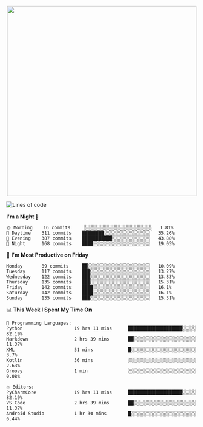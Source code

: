 <!--

[![Hits](https://hits.seeyoufarm.com/api/count/incr/badge.svg?url=https%3A%2F%2Fgithub.com/sangm1n)](https://hits.seeyoufarm.com) 
[![Repos Badge](https://badges.pufler.dev/repos/sangm1n)](https://badges.pufler.dev)
[![Github Badge](http://img.shields.io/badge/-github-black?style=flat-square&logo=github&logoColor=white&link=https:https://github.com/sangm1n/)](https://github.com/sangm1n/)
[![Netlify Badge](https://img.shields.io/badge/-TIL-00C7B7?style=flat-square&logo=Netlify&logoColor=white&link=https://sangminlog.netlify.com)](https://sangminlog.netlify.com)
[![Hugo Badge](https://img.shields.io/badge/-techblog-FF4088?style=flat-square&logo=Hugo&logoColor=white&link=https://sangm1n.github.io)](https://sangm1n.github.io)
[![Mail Badge](http://img.shields.io/badge/-mail-D14836?style=flat-square&logo=Gmail&logoColor=white&link=mailto:dltkd96als@naver.com)](mailto:dltkd96als@naver.com/)

![Lines of code](https://img.shields.io/badge/From%20Hello%20World%20I%27ve%20Written-3.9%20million%20lines%20of%20code-blue)
-->

<!--  -->

<p align="center">
  <a href="https://sangm1n.github.io/">
    <img src="https://user-images.githubusercontent.com/46131688/100516133-08bf3880-31c5-11eb-97ce-0548a7b3a35a.png" width="500">
  </a>
</p>

<!--START_SECTION:waka-->
![Lines of code](https://img.shields.io/badge/From%20Hello%20World%20I%27ve%20Written-3.4%20million%20lines%20of%20code-blue)

**I'm a Night 🦉** 

```text
🌞 Morning    16 commits     ░░░░░░░░░░░░░░░░░░░░░░░░░   1.81% 
🌆 Daytime    311 commits    ████████░░░░░░░░░░░░░░░░░   35.26% 
🌃 Evening    387 commits    ███████████░░░░░░░░░░░░░░   43.88% 
🌙 Night      168 commits    ████░░░░░░░░░░░░░░░░░░░░░   19.05%

```
📅 **I'm Most Productive on Friday** 

```text
Monday       89 commits     ██░░░░░░░░░░░░░░░░░░░░░░░   10.09% 
Tuesday      117 commits    ███░░░░░░░░░░░░░░░░░░░░░░   13.27% 
Wednesday    122 commits    ███░░░░░░░░░░░░░░░░░░░░░░   13.83% 
Thursday     135 commits    ███░░░░░░░░░░░░░░░░░░░░░░   15.31% 
Friday       142 commits    ████░░░░░░░░░░░░░░░░░░░░░   16.1% 
Saturday     142 commits    ████░░░░░░░░░░░░░░░░░░░░░   16.1% 
Sunday       135 commits    ███░░░░░░░░░░░░░░░░░░░░░░   15.31%

```


📊 **This Week I Spent My Time On** 

```text
💬 Programming Languages: 
Python                   19 hrs 11 mins      ████████████████████░░░░░   82.19% 
Markdown                 2 hrs 39 mins       ██░░░░░░░░░░░░░░░░░░░░░░░   11.37% 
XML                      51 mins             █░░░░░░░░░░░░░░░░░░░░░░░░   3.7% 
Kotlin                   36 mins             ░░░░░░░░░░░░░░░░░░░░░░░░░   2.63% 
Groovy                   1 min               ░░░░░░░░░░░░░░░░░░░░░░░░░   0.08%

🔥 Editors: 
PyCharmCore              19 hrs 11 mins      ████████████████████░░░░░   82.19% 
VS Code                  2 hrs 39 mins       ██░░░░░░░░░░░░░░░░░░░░░░░   11.37% 
Android Studio           1 hr 30 mins        █░░░░░░░░░░░░░░░░░░░░░░░░   6.44%

```


<!--END_SECTION:waka-->


<!--
**sangm1n/sangm1n** is a ✨ _special_ ✨ repository because its `README.md` (this file) appears on your GitHub profile.

Here are some ideas to get you started:

- 🔭 I’m currently working on ...
- 🌱 I’m currently learning ...
- 👯 I’m looking to collaborate on ...
- 🤔 I’m looking for help with ...
- 💬 Ask me about ...
- 📫 How to reach me: ...
- 😄 Pronouns: ...
- ⚡ Fun fact: ...

https://shields.io/
-->


